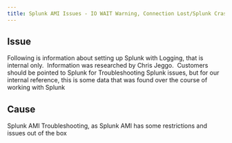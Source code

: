 ```yaml
---
title: Splunk AMI Issues - IO WAIT Warning, Connection Lost/Splunk Crashed with Splunk Service
---
```


## Issue
Following is information about setting up Splunk with Logging, that is internal only.  Information was researched by Chris Jeggo.  Customers should be pointed to Splunk for Troubleshooting Splunk issues, but for our internal reference, this is some data that was found over the course of working with Splunk

## Cause
Splunk AMI Troubleshooting, as Splunk AMI has some restrictions and issues out of the box

